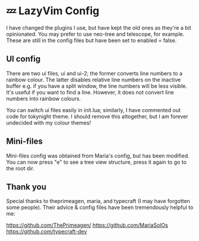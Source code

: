 # 💤 LazyVim Config

I have changed the plugins I use, but have kept the old ones as they're a bit opinionated. You may prefer to use neo-tree and telescope, for example. These are still in the config files but have been set to enabled = false.

## UI config

There are two ui files, ui and ui-2; the former converts line numbers to a rainbow colour. The latter disables relative line numbers on the inactive buffer e.g. if you have a split window, the line numbers will be less visible. It's useful if you want to find a line. However, it does not convert line numbers into rainbow colours.

You can switch ui files easily in init.lua; similarly, I have commented out code for tokynight theme. I should remove this altogether, but I am forever undecided with my colour themes!

## Mini-files

Mini-files config was obtained from Maria's config, but has been modified. You can now press "<leader>e" to see a tree view structure, press it again to go to the root dir.

## Thank you

Special thanks to theprimeagen, maria, and typecraft (I may have forgotten some people). Their advice & config files have been tremendously helpful to me:

<https://github.com/ThePrimeagen/>
<https://github.com/MariaSolOs>
<https://github.com/typecraft-dev>
